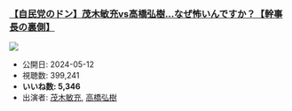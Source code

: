 ### [【自民党のドン】茂木敏充vs高橋弘樹…なぜ怖いんですか？【幹事長の裏側】](https://www.youtube.com/watch?v=eIROT80npek)
[![](https://img.youtube.com/vi/eIROT80npek/sddefault.jpg)](https://www.youtube.com/watch?v=eIROT80npek)
-   公開日: 2024-05-12
-   視聴数: 399,241
-   **いいね数: 5,346**
-   出演者: [茂木敏充](/rehacq_fan/people/茂木敏充 "wikilink"), [高橋弘樹](/rehacq_fan/people/高橋弘樹 "wikilink")
